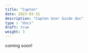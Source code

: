 ```yaml
---
title: "Capten"
date: 2023-03-31
description: "Capten User Guide doc"
type : "docs"
draft: true
weight: 3
---
```


coming soon!

